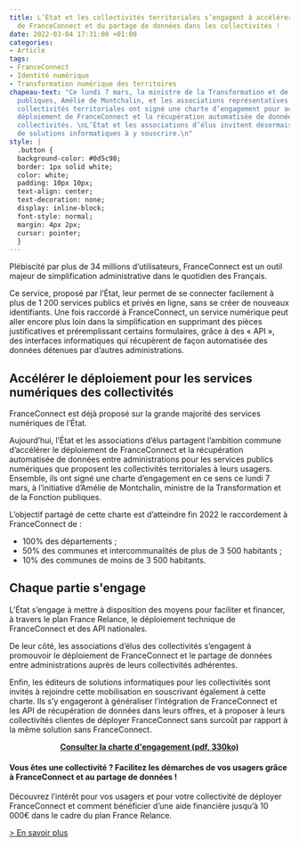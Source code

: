 ```yaml
---
title: L’État et les collectivités territoriales s’engagent à accélérer le déploiement
  de FranceConnect et du partage de données dans les collectivités !
date: 2022-03-04 17:31:00 +01:00
categories:
- Article
tags:
- FranceConnect
- Identité numérique
- Transformation numérique des territoires
chapeau-text: "Ce lundi 7 mars, la ministre de la Transformation et de la Fonction
  publiques, Amélie de Montchalin, et les associations représentatives des élus des
  collectivités territoriales ont signé une charte d’engagement pour accélérer le
  déploiement de FranceConnect et la récupération automatisée de données dans les
  collectivités. \nL’État et les associations d’élus invitent désormais les éditeurs
  de solutions informatiques à y souscrire.\n"
style: |
  .button {
  background-color: #0d5c98;
  border: 1px solid white;
  color: white;
  padding: 10px 10px;
  text-align: center;
  text-decoration: none;
  display: inline-block;
  font-style: normal;
  margin: 4px 2px;
  cursor: pointer;
  }
---
```


Plébiscité par plus de 34 millions d’utilisateurs, FranceConnect est un outil majeur de simplification administrative dans le quotidien des Français.

Ce service, proposé par l’État, leur permet de se connecter facilement à plus de 1 200 services publics et privés en ligne, sans se créer de nouveaux identifiants.  Une fois raccordé à FranceConnect, un service numérique peut aller encore plus loin dans la simplification en supprimant des pièces justificatives et préremplissant certains formulaires, grâce à des « API », des interfaces informatiques qui récupèrent de façon automatisée des données détenues par d’autres administrations.

## Accélérer le déploiement pour les services numériques des collectivités
FranceConnect est déjà proposé sur la grande majorité des services numériques de l’État. 

Aujourd’hui, l’État et les associations d’élus partagent l’ambition commune d’accélérer le déploiement de FranceConnect et la récupération automatisée de données entre administrations pour les services publics numériques que proposent les collectivités territoriales à leurs usagers. 
Ensemble, ils ont signé une charte d’engagement en ce sens ce lundi 7 mars, à l’initiative d’Amélie de Montchalin, ministre de la Transformation et de la Fonction publiques.

L’objectif partagé de cette charte est d’atteindre fin 2022 le raccordement à FranceConnect de :
* 100% des départements ;
* 50% des communes et intercommunalités de plus de 3 500 habitants ;
* 10% des communes de moins de 3 500 habitants.

## Chaque partie s'engage

L’État s’engage à mettre à disposition des moyens pour faciliter et financer, à travers le plan France Relance, le déploiement technique de FranceConnect et des API nationales. 

De leur côté, les associations d’élus des collectivités s’engagent à promouvoir le déploiement de FranceConnect et le partage de données entre administrations auprès de leurs collectivités adhérentes. 

Enfin, les éditeurs de solutions informatiques pour les collectivités sont invités à rejoindre cette mobilisation en souscrivant également à cette charte. Ils s’y engageront à généraliser l’intégration de FranceConnect et les API de récupération de données dans leurs offres, et à proposer à leurs collectivités clientes de déployer FranceConnect sans surcoût par rapport à la même solution sans FranceConnect. 


<div align="center">
<a href="/uploads/Charte_engagement_FranceConnect-API.pdf" class="button" alt="Consulter la charte d'engagement (pdf, 330ko)"><b>Consulter la charte d'engagement (pdf, 330ko)</b></a>
</div>

<div class="encadre noir" style="margin-bottom:40px"><p style="margin-top: 20px; margin-bottom: 10px;"><h4>Vous êtes une collectivité ? Facilitez les démarches de vos usagers grâce à FranceConnect et au partage de données !</h4>
<p>Découvrez l’intérêt pour vos usagers et pour votre collectivité de déployer FranceConnect et comment bénéficier d’une aide financière jusqu’à 10 000€ dans le cadre du plan France Relance.</p>
<a href="/services/tnt/franceconnect/">> En savoir plus </a>
</div>